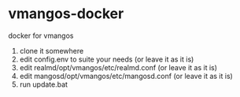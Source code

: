 # vmangos-docker
docker for vmangos

1. clone it somewhere
2. edit config.env to suite your needs (or leave it as it is)
3. edit realmd/opt/vmangos/etc/realmd.conf (or leave it as it is)
4. edit mangosd/opt/vmangos/etc/mangosd.conf (or leave it as it is)
5. run update.bat
